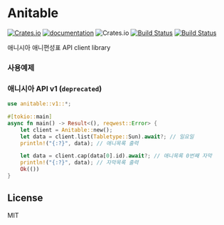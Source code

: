 # Anitable

[![Crates.io](https://img.shields.io/crates/v/anitable)](https://crates.io/crates/anitable)
[![documentation](https://docs.rs/anitable/badge.svg)](https://docs.rs/anitable)
![Crates.io](https://img.shields.io/crates/l/anitable)
[![Build Status](https://travis-ci.com/vbalien/anitable-rs.svg?branch=master)](https://travis-ci.com/vbalien/anitable-rs)
[![Build Status](https://drone.alien.moe/api/badges/vbalien/anitable-rs/status.svg?ref=master)](https://drone.alien.moe/vbalien/anitable-rs)

애니시아 애니편성표 API client library

### 사용예제

### 애니시아 API v1 (`deprecated`)

```rust
use anitable::v1::*;

#[tokio::main]
async fn main() -> Result<(), reqwest::Error> {
    let client = Anitable::new();
    let data = client.list(Tabletype::Sun).await?; // 일요일
    println!("{:?}", data); // 애니목록 출력

    let data = client.cap(data[0].id).await?; // 애니목록 0번째 자막
    println!("{:?}", data); // 자막목록 출력
    Ok(())
}
```

## License

MIT

